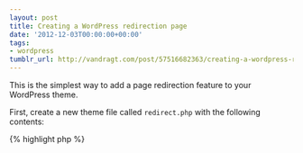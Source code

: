 ```yaml
---
layout: post
title: Creating a WordPress redirection page
date: '2012-12-03T00:00:00+00:00'
tags:
- wordpress
tumblr_url: http://vandragt.com/post/57516682363/creating-a-wordpress-redirection-page
---
```

This is the simplest way to add a page redirection feature to your WordPress theme.

First, create a new theme file called `redirect.php` with the following contents:

{% highlight php %}
 <?php
 /*
 Template Name: Redirect
 */
 the_post();
 header('Location: ' . get_the_content());
 die();
{% endhighlight %}

To create a new redirection page:

`New page`, change the template to ‘Redirect’. Switch to HTML editing mode and put the url in the content area.
